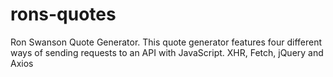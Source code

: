 # rons-quotes
Ron Swanson Quote Generator. This quote generator features four different ways of sending requests to an API with JavaScript. XHR, Fetch, jQuery and Axios
